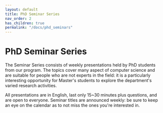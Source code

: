 ```yaml
---
layout: default
title: PhD Seminar Series
nav_order: 2
has_children: true
permalink: "/docs/phd_seminars"
---
```


# PhD Seminar Series

The Seminar Series consists of weekly presentations held by PhD students from our program.
The topics cover many aspect of computer science and are suitable for people who are not experts in the field: it is a particularly interesting opportunity for Master's students to explore the department's varied research activities.

All presentations are in English, last only 15~30 minutes plus questions, and are open to everyone.
Seminar titles are announced weekly: be sure to keep an eye on the calendar as to not miss the ones you're interested in.